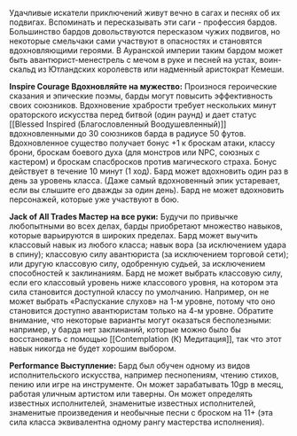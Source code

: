 Удачливые искатели приключений живут вечно в сагах и песнях об их подвигах. Вспоминать и пересказывать эти саги - профессия бардов. Большинство бардов довольствуются пересказом чужих подвигов, но некоторые смельчаки сами участвуют в опасностях и становятся вдохновляющими героями. В Ауранской империи таким бардом может быть авантюрист-менестрель с мечом в руке и песней на устах, воин-скальд из Ютландских королевств или надменный аристократ Кемеши.

**Inspire Courage Вдохновляйте на мужество:** Произнося героические сказания и эпические поэмы, барды могут повысить эффективность своих союзников. Вдохновение храбрости требует нескольких минут ораторского искусства перед битвой (один раунд) и дает статус [[Blessed Inspired (Благословленный Воодушевленный)]] вдохновленными до 30 союзников барда в радиусе 50 футов. Вдохновленное существо получает бонус +1 к броскам атаки, классу брони, броскам боевого духа (для монстров или NPC, союзных с кастером) и броскам спасбросков против магического страха. Бонус действует в течение 10 минут (1 ход). Бард может вдохновить один раз в день за уровень класса. (Даже самый вдохновенный эпик устаревает, если вы слышите его дважды за один день). Бард не может вдохновить персонажей, которые уже участвуют в бою.

**Jack of All Trades Мастер на все руки:** Будучи по привычке любопытными во всех делах, барды приобретают множество навыков, которые варьируются в широких пределах. Бард может выучить классовый навык из любого класса; навык вора (за исключением удара в спину); классовую силу авантюриста (за исключением торговой сети); или другую классовую силу, одобренную судьей, за исключением способностей к заклинаниям. Бард не может выбрать классовую силу, если его классовый уровень ниже классового уровня, на котором эта сила становится доступной классу по умолчанию. Например, он не может выбрать «Распускание слухов» на 1-м уровне, потому что оно становится доступно авантюристам только на 4-м уровне. Обратите внимание, что некоторые варианты могут оказаться бесполезными: например, у барда нет заклинаний, которые можно было бы восстановить с помощью [[Contemplation (К) Медитация]], так что этот навык никогда не будет хорошим выбором.

**Performance Выступление:** Бард был обучен одному из видов исполнительского искусства, например песнопениям, чтению стихов, пению или игре на инструменте. Он может зарабатывать 10gp в месяц, работая уличным артистом или таверны. Он может определять известных исполнителей, знаменитые известных исполнителей, знаменитые произведения и необычные песни с броском на 11+ (эта сила класса эквивалентна одному рангу мастерства исполнения).